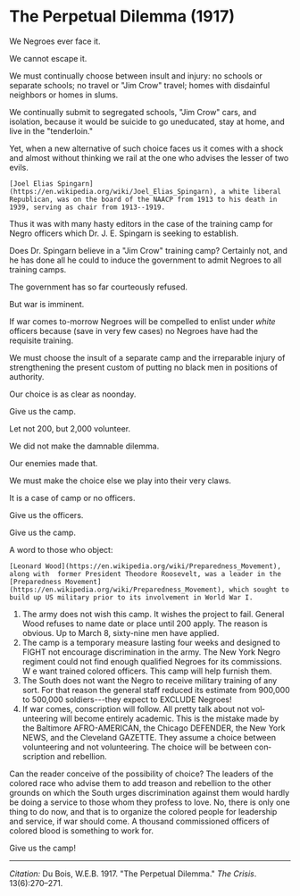 <!--
title:   The Perpetual Dilemma
author:  Du Bois, W.E.B.
journal: The Crisis
year:    1917
volume:  13
issue:   6
pages:   270-271
-->
# The Perpetual Dilemma (1917)

We Negroes ever face it.

We cannot escape it.

We must continually choose between insult and injury: no schools or separate schools; no travel or "Jim Crow" travel; homes with disdainful neighbors or homes in slums.

We continually submit to segregated schools, "Jim Crow" cars, and isolation, because it would be suicide to go uneducated, stay at home, and live in the "tenderloin."

Yet, when a new alternative of such choice faces us it comes with a shock and almost without thinking we rail at the one who advises the lesser of two evils.

```{margin}
[Joel Elias Spingarn](https://en.wikipedia.org/wiki/Joel_Elias_Spingarn), a white liberal Republican, was on the board of the NAACP from 1913 to his death in 1939, serving as chair from 1913--1919.

```

Thus it was with many hasty edi­tors in the case of the training camp for Negro officers which Dr. J. E. Spingarn is seeking to establish.

Does Dr. Spingarn believe in a "Jim Crow" training camp? Certainly not, and he has done all he could to induce the government to admit Negroes to all training camps.

The government has so far courteously refused.

But war is imminent.

If war comes to-morrow Negroes will be compelled to enlist under *white* officers because (save in very few cases) no Negroes have had the requisite training.

We must choose the insult of a separate camp and the irreparable injury of strengthening the present custom of putting no black men in positions of authority.

Our choice is as clear as noonday.

Give us the camp.

Let not 200, but 2,000 volunteer.

We did not make the damnable dilemma.

Our enemies made that.

We must make the choice else we play into their very claws.

It is a case of camp or no officers.

Give us the officers.

Give us the camp.

A word to those who object:

```{margin}
[Leonard Wood](https://en.wikipedia.org/wiki/Preparedness_Movement), along with  former President Theodore Roosevelt, was a leader in the [Preparedness Movement](https://en.wikipedia.org/wiki/Preparedness_Movement), which sought to build up US military prior to its involvement in World War I.
```

1. The army does not wish this camp. It wishes the project to fail. General Wood refuses to name date or place until 200 apply. The reason is obvious. Up to March 8, sixty-nine men have applied.
2. The camp is a temporary measure lasting four weeks and designed to FIGHT not encourage discrimina­tion in the army. The New York Negro regiment could not find enough qualified Negroes for its commissions. W e want trained colored officers. This camp will help furnish them.
3. The South does not want the Negro to receive military training of any sort. For that reason the general staff reduced its estimate from 900,000 to 500,000 soldiers---they expect to EXCLUDE Negroes!
4. If war comes, conscription will follow. All pretty talk about not vol­unteering will become entirely aca­demic. This is the mistake made by the Baltimore AFRO-AMERICAN, the Chicago DEFENDER, the New York NEWS, and the Cleveland GAZETTE. They assume a choice between volunteering and not volunteer­ing. The choice will be between con­scription and rebellion.

Can the reader conceive of the pos­sibility of choice? The leaders of the colored race who advise them to add treason and rebellion to the other grounds on which the South urges discrimination against them would hardly be doing a service to those whom they profess to love. No, there is only one thing to do now, and that is to organize the colored people for leadership and service, if war should come. A thousand commissioned officers of colored blood is something to work for.

Give us the camp!

______________
*Citation:* Du Bois, W.E.B. 1917. "The Perpetual Dilemma." *The Crisis*. 13(6):270&ndash;271.